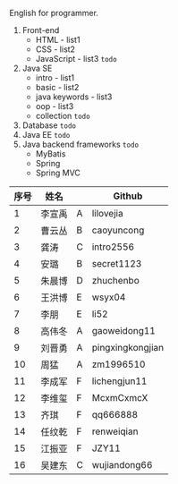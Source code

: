 English for programmer.

1. Front-end
    - HTML - list1
    - CSS - list2
    - JavaScript - list3 `todo`
2. Java SE
    - intro - list1
    - basic - list2
    - java keywords - list3
    - oop - list3
    - collection `todo`
3. Database `todo`
4. Java EE `todo`
5. Java backend frameworks `todo`
    - MyBatis
    - Spring
    - Spring MVC
    
| 序号   | 姓名   |      |Github|
| ---- | ---- | ---- |---|
| 1    | 李宣禹  | A    |lilovejia|
| 2    | 曹云丛  | B    |caoyuncong|
| 3    | 龚涛   | C    |intro2556|
| 4    | 安璐   | B    |secret1123|
| 5    | 朱晨博  | D    |zhuchenbo|
| 6    | 王洪博  | E    |wsyx04|
| 7    | 李朋   | E    |li52|
| 8    | 高伟冬  | A    |gaoweidong11|
| 9   | 刘晋勇  | A    |pingxingkongjian|
| 10   | 周猛   | A    |zm1996510|
| 11   | 李成军  | F    |lichengjun11|
| 12   | 李维玺  | F    |McxmCxmcX|
| 13   | 齐琪   | F    |qq666888|
| 14   | 任纹乾  | F    |renweiqian|
| 15   | 江振亚  | F    |JZY11|
| 16   | 吴建东   | C    |wujiandong66|     